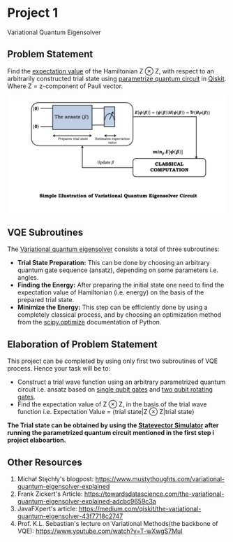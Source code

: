 # Project 1
Variational Quantum Eigensolver


## Problem Statement
Find the [expectation value](https://en.wikipedia.org/wiki/Expected_value) of the Hamiltonian Z ⊗ Z, with respect to an arbitrarily constructed trial state using [parametrize quantum circuit](https://medium.com/qiskit/we-need-new-language-to-discuss-parameterized-quantum-circuits-60672f189b5f) in [Qiskit](https://qiskit.org/). Where Z = z-component of Pauli vector.

<img src="https://github.com/qIndia/Techni-Q/blob/main/Images/VQE.png" width="1000">

## VQE Subroutines
The [Variational quantum eigensolver](https://towardsdatascience.com/the-variational-quantum-eigensolver-explained-adcbc9659c3a) consists a total of three subroutines:
* **Trial State Preparation:** This can be done by choosing an arbitrary quantum gate
sequence (ansatz), depending on some parameters i.e. angles.
* **Finding the Energy:** After preparing the initial state one need to find the expectation
value of Hamiltonian (i.e. energy) on the basis of the prepared trial state.
* **Minimize the Energy:** This step can be efficiently done by using a completely classical process, and by choosing an optimization method from the [scipy.optimize](https://docs.scipy.org/doc/scipy/reference/generated/scipy.optimize.minimize.html) documentation of Python.

## Elaboration of Problem Statement
This project can be completed by using only first two subroutines of VQE process. 
Hence your task will be to:
* Construct a trial wave function using an arbitrary parametrized quantum circuit i.e. ansatz based on [single qubit gates](https://qiskit.org/textbook/ch-states/single-qubit-gates.html) and [two qubit rotating gates](https://qiskit.org/textbook/ch-gates/multiple-qubits-entangled-states.html).
* Find the expectation value of Z ⊗ Z, in the basis of the trial wave function i.e. Expectation Value = ⟨trial state|Z ⊗ Z|trial state⟩

 **The Trial state can be obtained by using the [Statevector Simulator](https://qiskit.org/documentation/tutorials/circuits/1_getting_started_with_qiskit.html) after running the parametrized quantum circuit mentioned in the first step i project elaboartion.**

## Other Resources
1. Michał Stęchły's blogpost: https://www.mustythoughts.com/variational-quantum-eigensolver-explained
2. Frank Zickert's Article: https://towardsdatascience.com/the-variational-quantum-eigensolver-explained-adcbc9659c3a
3. JavaFXpert's article: https://medium.com/qiskit/the-variational-quantum-eigensolver-43f7718c2747
4. Prof. K.L. Sebastian's lecture on Variational Methods(the backbone of VQE): https://www.youtube.com/watch?v=T-wXwgS7MuI
